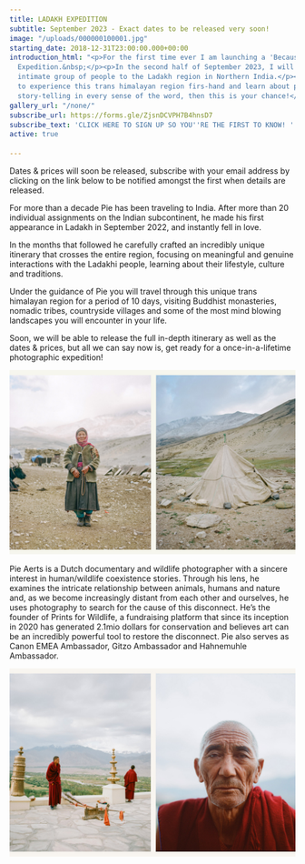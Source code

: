 ```yaml
---
title: LADAKH EXPEDITION
subtitle: September 2023 - Exact dates to be released very soon!
image: "/uploads/000000100001.jpg"
starting_date: 2018-12-31T23:00:00.000+00:00
introduction_html: "<p>For the first time ever I am launching a 'Because People Matter'
  Expedition.&nbsp;</p><p>In the second half of September 2023, I will take a small
  intimate group of people to the Ladakh region in Northern India.</p><p>If you want
  to experience this trans himalayan region firs-hand and learn about photographic
  story-telling in every sense of the word, then this is your chance!</p>"
gallery_url: "/none/"
subscribe_url: https://forms.gle/ZjsnDCVPH7B4hnsD7
subscribe_text: 'CLICK HERE TO SIGN UP SO YOU''RE THE FIRST TO KNOW! '
active: true

---
```

Dates & prices will soon be released, subscribe with your email address by clicking on the link below to be notified amongst the first when details are released. 

For more than a decade Pie has been traveling to India. After more than 20 individual assignments on the Indian subcontinent, he made his first appearance in Ladakh in September 2022, and instantly fell in love. 

In the months that followed he carefully crafted an incredibly unique itinerary that crosses the entire region, focusing on meaningful and genuine interactions with the Ladakhi people, learning about their lifestyle, culture and traditions. 

Under the guidance of Pie you will travel through this unique trans himalayan region for a period of 10 days, visiting Buddhist monasteries, nomadic tribes, countryside villages and some of the most mind blowing landscapes you will encounter in your life. 

Soon, we will be able to release the full in-depth itinerary as well as the dates & prices, but all we can say now is, get ready for a once-in-a-lifetime photographic expedition! 

![](/uploads/screenshot-2023-02-10-at-14-15-12.jpg)

Pie Aerts is a Dutch documentary and wildlife photographer with a sincere interest in human/wildlife coexistence stories. Through his lens, he examines the intricate relationship between animals, humans and nature and, as we become increasingly distant from each other and ourselves, he uses photography to search for the cause of this disconnect. He’s the founder of Prints for Wildlife, a fundraising platform that since its inception in 2020 has generated 2.1mio dollars for conservation and believes art can be an incredibly powerful tool to restore the disconnect. Pie also serves as Canon EMEA Ambassador, Gitzo Ambassador and Hahnemuhle Ambassador.

![](/uploads/screenshot-2023-02-10-at-14-14-16.jpg)